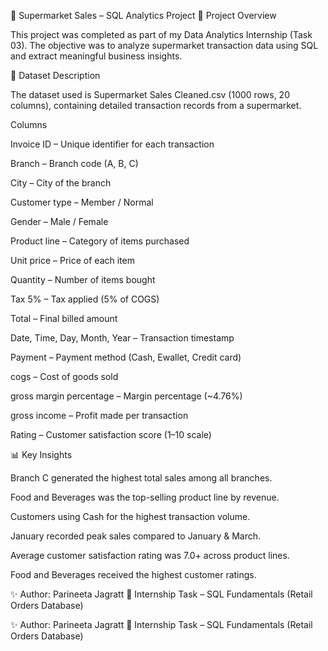🛒 Supermarket Sales – SQL Analytics Project
📌 Project Overview

This project was completed as part of my Data Analytics Internship (Task 03).
The objective was to analyze supermarket transaction data using SQL and extract meaningful business insights.

📂 Dataset Description

The dataset used is Supermarket Sales Cleaned.csv (1000 rows, 20 columns), containing detailed transaction records from a supermarket.

Columns

Invoice ID – Unique identifier for each transaction

Branch – Branch code (A, B, C)

City – City of the branch

Customer type – Member / Normal

Gender – Male / Female

Product line – Category of items purchased

Unit price – Price of each item

Quantity – Number of items bought

Tax 5% – Tax applied (5% of COGS)

Total – Final billed amount

Date, Time, Day, Month, Year – Transaction timestamp

Payment – Payment method (Cash, Ewallet, Credit card)

cogs – Cost of goods sold

gross margin percentage – Margin percentage (~4.76%)

gross income – Profit made per transaction

Rating – Customer satisfaction score (1–10 scale)

📊 Key Insights

Branch C generated the highest total sales among all branches.

Food and Beverages was the top-selling product line by revenue.

Customers using Cash for the highest transaction volume.

January recorded peak sales compared to January & March.

Average customer satisfaction rating was 7.0+ across product lines.

Food and Beverages received the highest customer ratings.

✨ Author: Parineeta Jagratt
📌 Internship Task – SQL Fundamentals (Retail Orders Database)

✨ Author: Parineeta Jagratt
📌 Internship Task – SQL Fundamentals (Retail Orders Database)
